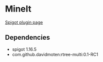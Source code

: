 # MineIt
[Spigot plugin page](https://www.spigotmc.org/resources/mine-it.69161/)

## Dependencies
- spigot 1.16.5
- com.github.davidmoten:rtree-multi:0.1-RC1
